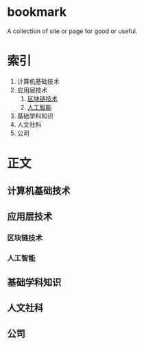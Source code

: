 # bookmark
A collection of site or page for good or useful.

# 索引
1. 计算机基础技术
2. 应用层技术
   1. [区块链技术](区块链技术)
   2. [人工智能](人工智能)
3. 基础学科知识
4. 人文社科
5. 公司

# 正文

## 计算机基础技术

## 应用层技术

### 区块链技术

### 人工智能


## 基础学科知识

## 人文社科

## 公司
